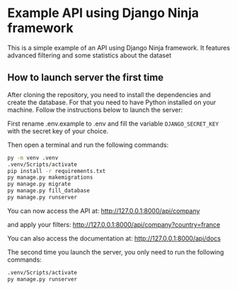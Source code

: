 # Example API using Django Ninja framework

This is a simple example of an API using Django Ninja framework. It features advanced filtering and some statistics about the dataset

## How to launch server the first time

After cloning the repository, you need to install the dependencies and create the database. For that you need to have Python installed on your machine.
Follow the instructions below to launch the server:

First rename .env.example to .env and fill the variable `DJANGO_SECRET_KEY` with the secret key of your choice.

Then open a terminal and run the following commands:

```bash
py -m venv .venv
.venv/Scripts/activate
pip install -r requirements.txt
py manage.py makemigrations
py manage.py migrate
py manage.py fill_database
py manage.py runserver
```


You can now access the API at:
http://127.0.0.1:8000/api/company

and apply your filters:
http://127.0.0.1:8000/api/company?country=france

You can also access the documentation at:
http://127.0.0.1:8000/api/docs

The second time you launch the server, you only need to run the following commands:

```bash
.venv/Scripts/activate
py manage.py runserver
```